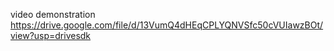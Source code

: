 video demonstration
https://drive.google.com/file/d/13VumQ4dHEqCPLYQNVSfc50cVUIawzBOt/view?usp=drivesdk
